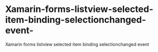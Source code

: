 # Xamarin-forms-listview-selected-item-binding-selectionchanged-event-
Xamarin forms listview selected item binding selectionchanged event 
